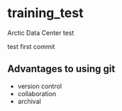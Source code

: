 # training_test
Arctic Data Center test

test first commit

## Advantages to using git

* version control
* collaboration
* archival